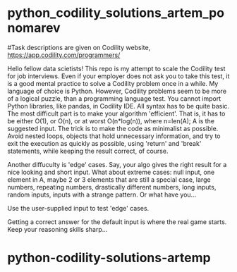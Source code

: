 # python_codility_solutions_artem_ponomarev
#Task descriptions are given on Codility website, https://app.codility.com/programmers/

Hello fellow data scietists! This repo is my attempt to 
scale the Codility test for job interviews. Even if your 
employer does not ask you to take this test, it is a good 
mental practice to solve a Codility problem once in a while. 
My language of choice is Python. However, Codility problems 
seem to be more of a logical puzzle, than a programming 
language test. You cannot import Python libraries, like pandas,
in Codility IDE. All syntax has to be quite basic. The most 
difficult part is to make your algorithm 'efficient'. That is,
it has to be either O(1), or O(n), or at worst O(n*log(n)), 
where n=len(A); A is the suggested input. The trick is to make
the code as minimalist as possible. Avoid nested loops,
objects that hold unnecessary information, and try to exit the
execution as quickly as possible, using 'return' and 'break'
statements, while keeping the result correct, of course.

Another diffuculty is 'edge' cases. Say, your algo gives the right result for a nice looking and short input. What about extreme cases: null input, one element in A, maybe 2 or 3 elements that are still a special case, large numbers, repeating numbers, drastically different numbers, long inputs, random inputs, inputs with a strange pattern. Or what have you...

Use the user-supplied input to test 'edge' cases.

Getting a correct answer for the default input is where the real game starts. Keep your reasoning skills sharp...
# python-codility-solutions-artemp
